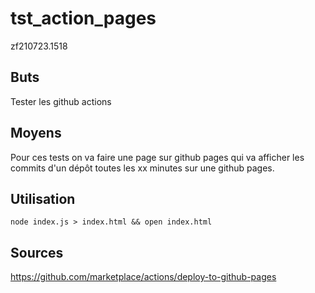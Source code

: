 # tst_action_pages
zf210723.1518


## Buts
Tester les github actions

## Moyens
Pour ces tests on va faire une page sur github pages qui va afficher les commits d'un dépôt toutes les xx minutes sur une github pages.


## Utilisation

```
node index.js > index.html && open index.html
```

## Sources

https://github.com/marketplace/actions/deploy-to-github-pages

